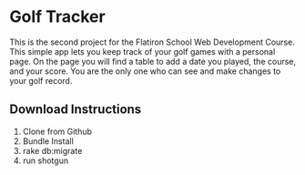 # Golf Tracker

This is the second project for the Flatiron School Web Development Course. This simple app lets you keep track of your golf games with a personal page. On the page you will find a table to add a date you played, the course, and your score. You are the only one who can see and make changes to your golf record. 

## Download Instructions

1. Clone from Github
2. Bundle Install 
3. rake db:migrate 
4. run shotgun 
